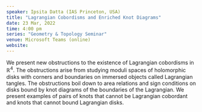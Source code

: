 ```yaml
---
speaker: Ipsita Datta (IAS Princeton, USA)
title: "Lagrangian Cobordisms and Enriched Knot Diagrams"
date: 23 Mar, 2022
time: 4:00 pm
series: "Geometry & Topology Seminar"
venue: Microsoft Teams (online)
website: 
---
```


We present new obstructions to the existence of Lagrangian cobordisms in $\mathbb{R}^4$. The obstructions
arise from studying moduli spaces of holomorphic disks with corners and boundaries on immersed objects
called Lagrangian tangles. The obstructions boil down to area relations and sign conditions on disks bound
by knot diagrams of the boundaries of the Lagrangian. We present examples of pairs of knots that cannot be
Lagrangian cobordant and knots that cannot bound Lagrangian disks.

